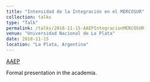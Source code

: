 ```yaml
---
title: "Intensidad de la Integración en el MERCOSUR"
collection: talks
type: "Talk"
permalink: /talks/2018-11-15-AAEPIntegracionMERCOSUR
venue: "Universidad Nacional de La Plata"
date: 2018-11-15
location: "La Plata, Argentina"
---
```


[AAEP](http://www.aaep.org.ar)

Formal presentation in the academia.

